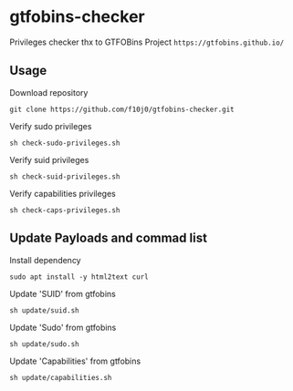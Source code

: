 # gtfobins-checker

Privileges checker thx to GTFOBins Project
`https://gtfobins.github.io/`


## Usage

Download repository
```
git clone https://github.com/f10j0/gtfobins-checker.git
```

Verify sudo privileges
```
sh check-sudo-privileges.sh
```

Verify suid privileges
```
sh check-suid-privileges.sh
```

Verify capabilities privileges
```
sh check-caps-privileges.sh
```

## Update Payloads and commad list


Install dependency
```
sudo apt install -y html2text curl
```

Update 'SUID' from gtfobins
```
sh update/suid.sh
```

Update 'Sudo' from gtfobins
```
sh update/sudo.sh
```

Update 'Capabilities' from gtfobins
```
sh update/capabilities.sh
```
